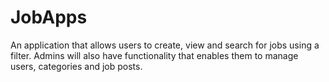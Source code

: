 # JobApps
An application that allows users to create, view and search for jobs using a filter. Admins will also have functionality that enables them to manage users, categories and job posts.
